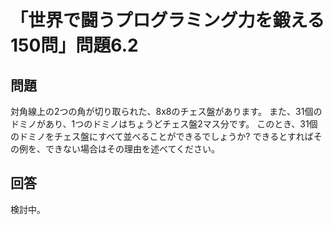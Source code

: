 # 「世界で闘うプログラミング力を鍛える150問」問題6.2

## 問題

対角線上の2つの角が切り取られた、8x8のチェス盤があります。
また、31個のドミノがあり、1つのドミノはちょうどチェス盤2マス分です。
このとき、31個のドミノをチェス盤にすべて並べることができるでしょうか?
できるとすればその例を、できない場合はその理由を述べてください。

## 回答

検討中。
